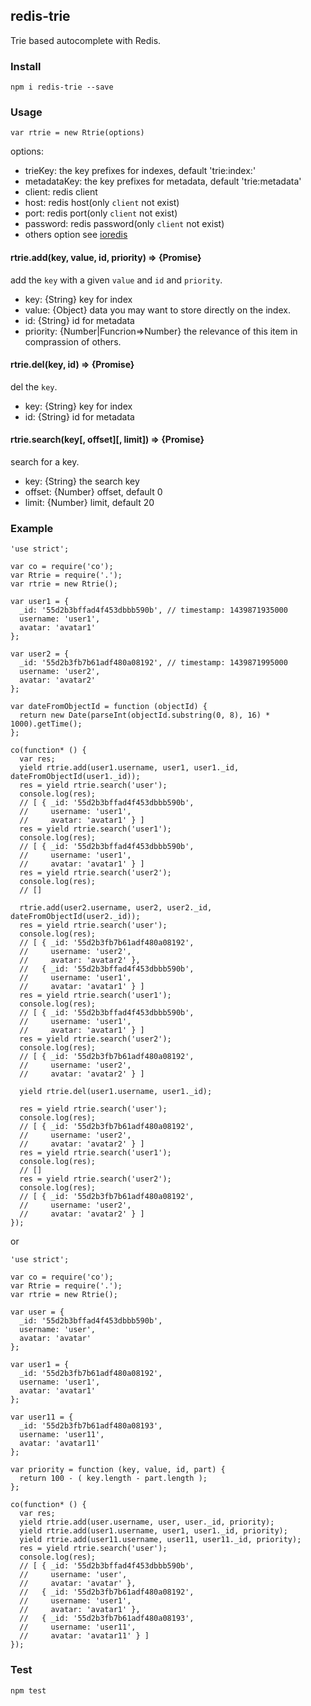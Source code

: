 ## redis-trie

Trie based autocomplete with Redis.

### Install

```
npm i redis-trie --save
```

### Usage

```
var rtrie = new Rtrie(options)
```

options:

- trieKey: the key prefixes for indexes, default 'trie:index:'
- metadataKey: the key prefixes for metadata, default 'trie:metadata'
- client: redis client
- host: redis host(only `client` not exist)
- port: redis port(only `client` not exist)
- password: redis password(only `client` not exist)
- others option see [ioredis](https://github.com/luin/ioredis/blob/master/API.md#new-redisport-host-options)

#### rtrie.add(key, value, id, priority) => {Promise}

add the `key` with a given `value` and `id` and `priority`.

- key: {String} key for index
- value: {Object} data you may want to store directly on the index.
- id: {String} id for metadata
- priority: {Number|Funcrion=>Number} the relevance of this item in comprassion of others.

#### rtrie.del(key, id) => {Promise}

del the `key`.

- key: {String} key for index
- id: {String} id for metadata

#### rtrie.search(key[, offset][, limit]) => {Promise}

search for a key.

- key: {String} the search key
- offset: {Number} offset, default 0
- limit: {Number} limit, default 20

### Example

```
'use strict';

var co = require('co');
var Rtrie = require('.');
var rtrie = new Rtrie();

var user1 = {
  _id: '55d2b3bffad4f453dbbb590b', // timestamp: 1439871935000
  username: 'user1',
  avatar: 'avatar1'
};

var user2 = {
  _id: '55d2b3fb7b61adf480a08192', // timestamp: 1439871995000
  username: 'user2',
  avatar: 'avatar2'
};

var dateFromObjectId = function (objectId) {
  return new Date(parseInt(objectId.substring(0, 8), 16) * 1000).getTime();
};

co(function* () {
  var res;
  yield rtrie.add(user1.username, user1, user1._id, dateFromObjectId(user1._id));
  res = yield rtrie.search('user');
  console.log(res);
  // [ { _id: '55d2b3bffad4f453dbbb590b',
  //     username: 'user1',
  //     avatar: 'avatar1' } ]
  res = yield rtrie.search('user1');
  console.log(res);
  // [ { _id: '55d2b3bffad4f453dbbb590b',
  //     username: 'user1',
  //     avatar: 'avatar1' } ]
  res = yield rtrie.search('user2');
  console.log(res);
  // []

  rtrie.add(user2.username, user2, user2._id, dateFromObjectId(user2._id));
  res = yield rtrie.search('user');
  console.log(res);
  // [ { _id: '55d2b3fb7b61adf480a08192',
  //     username: 'user2',
  //     avatar: 'avatar2' },
  //   { _id: '55d2b3bffad4f453dbbb590b',
  //     username: 'user1',
  //     avatar: 'avatar1' } ]
  res = yield rtrie.search('user1');
  console.log(res);
  // [ { _id: '55d2b3bffad4f453dbbb590b',
  //     username: 'user1',
  //     avatar: 'avatar1' } ]
  res = yield rtrie.search('user2');
  console.log(res);
  // [ { _id: '55d2b3fb7b61adf480a08192',
  //     username: 'user2',
  //     avatar: 'avatar2' } ]

  yield rtrie.del(user1.username, user1._id);

  res = yield rtrie.search('user');
  console.log(res);
  // [ { _id: '55d2b3fb7b61adf480a08192',
  //     username: 'user2',
  //     avatar: 'avatar2' } ]
  res = yield rtrie.search('user1');
  console.log(res);
  // []
  res = yield rtrie.search('user2');
  console.log(res);
  // [ { _id: '55d2b3fb7b61adf480a08192',
  //     username: 'user2',
  //     avatar: 'avatar2' } ]
});
```

or

```
'use strict';

var co = require('co');
var Rtrie = require('.');
var rtrie = new Rtrie();

var user = {
  _id: '55d2b3bffad4f453dbbb590b',
  username: 'user',
  avatar: 'avatar'
};

var user1 = {
  _id: '55d2b3fb7b61adf480a08192',
  username: 'user1',
  avatar: 'avatar1'
};

var user11 = {
  _id: '55d2b3fb7b61adf480a08193',
  username: 'user11',
  avatar: 'avatar11'
};

var priority = function (key, value, id, part) {
  return 100 - ( key.length - part.length );
};

co(function* () {
  var res;
  yield rtrie.add(user.username, user, user._id, priority);
  yield rtrie.add(user1.username, user1, user1._id, priority);
  yield rtrie.add(user11.username, user11, user11._id, priority);
  res = yield rtrie.search('user');
  console.log(res);
  // [ { _id: '55d2b3bffad4f453dbbb590b',
  //     username: 'user',
  //     avatar: 'avatar' },
  //   { _id: '55d2b3fb7b61adf480a08192',
  //     username: 'user1',
  //     avatar: 'avatar1' },
  //   { _id: '55d2b3fb7b61adf480a08193',
  //     username: 'user11',
  //     avatar: 'avatar11' } ]
});
```

### Test

```
npm test
```
